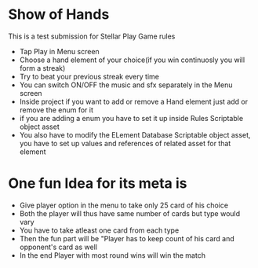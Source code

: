 # Show of Hands
This is a test submission for Stellar Play
Game rules
- Tap Play in Menu screen
- Choose a hand element of your choice(if you win continuosly you will form a streak)
- Try to beat your previous streak every time
- You can switch ON/OFF the music and sfx separately in the Menu screen
- Inside project if you want to add or remove a Hand element just add or remove the enum for it
- if you are adding a enum you have to set it up inside Rules Scriptable object asset
- You also have to modify the ELement Database Scriptable object asset, you have to set up values and references of related asset for that element

# One fun Idea for its meta is
- Give player option in the menu to take only 25 card of his choice
- Both the player will thus have same number of cards but type would vary
- You have to take atleast one card from each type
- Then the fun part will be "Player has to keep count of his card and opponent's card as well
- In the end Player with most round wins will win the match

